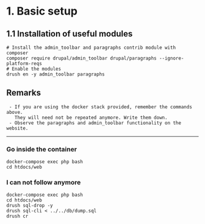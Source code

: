 # 1. Basic setup

## 1.1 Installation of useful modules
```
# Install the admin_toolbar and paragraphs contrib module with composer
composer require drupal/admin_toolbar drupal/paragraphs --ignore-platform-reqs
# Enable the modules
drush en -y admin_toolbar paragraphs
```


## Remarks

```
 - If you are using the docker stack provided, remember the commands above. 
   They will need not be repeated anymore. Write them down.
 - Observe the paragraphs and admin_toolbar functionality on the website.
```

---

### Go inside the container
```
docker-compose exec php bash
cd htdocs/web
```

### I can not follow anymore

```
docker-compose exec php bash
cd htdocs/web
drush sql-drop -y
drush sql-cli < ../../db/dump.sql
drush cr
```